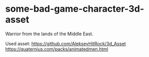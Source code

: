 # some-bad-game-character-3d-asset

Warrior from the lands of the Middle East.

Used asset:
https://github.com/AlekseyHitRock/3d_Asset
https://quaternius.com/packs/animatedmen.html
